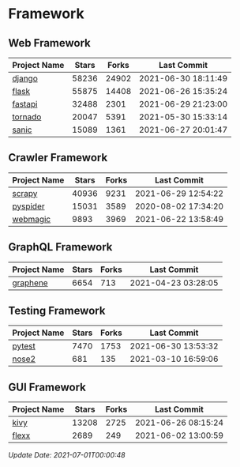 # Framework

## Web Framework
| Project Name | Stars | Forks | Last Commit |
| ------------ | ----- | ----- | ----------- |
| [django](https://github.com/django/django) | 58236 | 24902 | 2021-06-30 18:11:49 |
| [flask](https://github.com/pallets/flask) | 55875 | 14408 | 2021-06-26 15:35:24 |
| [fastapi](https://github.com/tiangolo/fastapi) | 32488 | 2301 | 2021-06-29 21:23:00 |
| [tornado](https://github.com/tornadoweb/tornado) | 20047 | 5391 | 2021-05-30 15:33:14 |
| [sanic](https://github.com/sanic-org/sanic) | 15089 | 1361 | 2021-06-27 20:01:47 |

## Crawler Framework
| Project Name | Stars | Forks | Last Commit |
| ------------ | ----- | ----- | ----------- |
| [scrapy](https://github.com/scrapy/scrapy) | 40936 | 9231 | 2021-06-29 12:54:22 |
| [pyspider](https://github.com/binux/pyspider) | 15031 | 3589 | 2020-08-02 17:34:20 |
| [webmagic](https://github.com/code4craft/webmagic) | 9893 | 3969 | 2021-06-22 13:58:49 |

## GraphQL Framework
| Project Name | Stars | Forks | Last Commit |
| ------------ | ----- | ----- | ----------- |
| [graphene](https://github.com/graphql-python/graphene) | 6654 | 713 | 2021-04-23 03:28:05 |

## Testing Framework
| Project Name | Stars | Forks | Last Commit |
| ------------ | ----- | ----- | ----------- |
| [pytest](https://github.com/pytest-dev/pytest) | 7470 | 1753 | 2021-06-30 13:53:32 |
| [nose2](https://github.com/nose-devs/nose2) | 681 | 135 | 2021-03-10 16:59:06 |

## GUI Framework
| Project Name | Stars | Forks | Last Commit |
| ------------ | ----- | ----- | ----------- |
| [kivy](https://github.com/kivy/kivy) | 13208 | 2725 | 2021-06-26 08:15:24 |
| [flexx](https://github.com/flexxui/flexx) | 2689 | 249 | 2021-06-02 13:00:59 |

*Update Date: 2021-07-01T00:00:48*